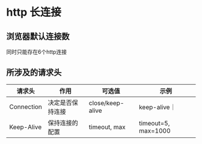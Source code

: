 # http 长连接

## 浏览器默认连接数

同时只能存在6个http连接

## 所涉及的请求头

| 请求头     | 作用             | 可选值           | 示例                |
| ---------- | ---------------- | ---------------- | ------------------- |
| Connection | 决定是否保持连接 | close/keep-alive | keep-alive｜        |
| Keep-Alive | 保持连接的配置   | timeout, max     | timeout=5, max=1000 |
